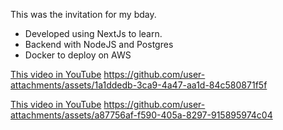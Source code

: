 This was the invitation for my bday. 
- Developed using NextJs to learn.
- Backend with NodeJS and Postgres
- Docker to deploy on AWS

  
[This video in YouTube](https://youtu.be/j2QHxUBOuP0)
https://github.com/user-attachments/assets/1a1ddedb-3ca9-4a47-aa1d-84c580871f5f



[This video in YouTube](https://youtu.be/gQBf4LZuAbY)
https://github.com/user-attachments/assets/a87756af-f590-405a-8297-915895974c04

